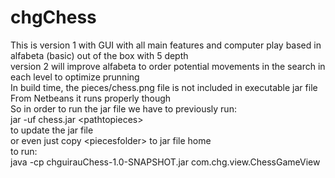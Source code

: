 # chgChess
This is version 1 with GUI with all main features and computer play based in alfabeta (basic) out of the box with 5 depth <br>
version 2 will improve alfabeta to order potential movements in the search in each level to optimize prunning <br>
In build time, the pieces/chess.png file is not included in executable jar file <br>
From Netbeans it runs properly though <br>
So in order to run the jar file we have to previously run: <br>
jar -uf chess.jar \<pathtopieces\> <br>
to update the jar file <br>
or even just copy \<piecesfolder\> to jar file home <br>
to run: <br>
java -cp chguirauChess-1.0-SNAPSHOT.jar com.chg.view.ChessGameView

